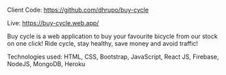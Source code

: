Client Code: https://github.com/dhrupo/buy-cycle

Live: https://buy-cycle.web.app/

Buy cycle is a web application to buy your favourite bicycle from our stock on one click! Ride cycle, stay healthy, save money and avoid traffic!

Technologies used: HTML, CSS, Bootstrap, JavaScript, React JS, Firebase, NodeJS, MongoDB, Heroku
